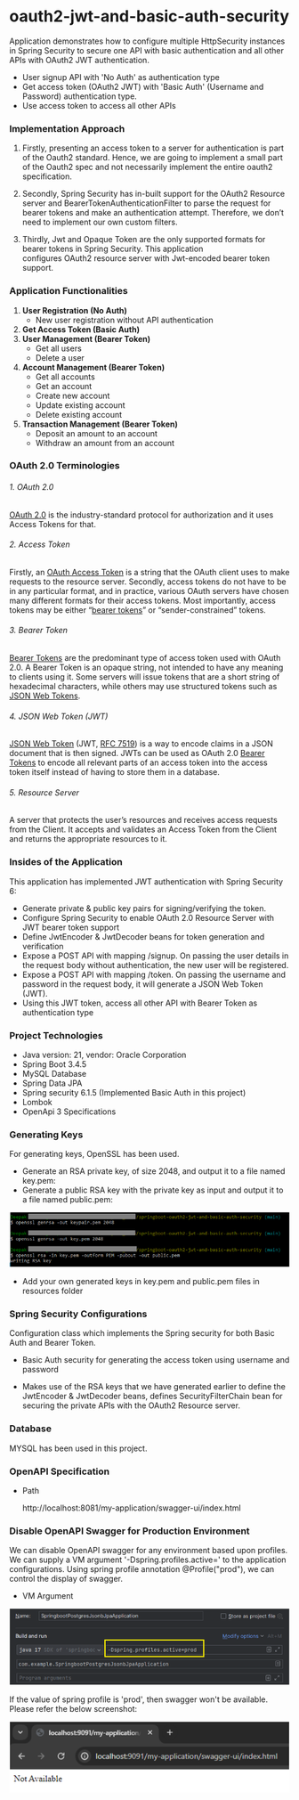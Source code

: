# oauth2-jwt-and-basic-auth-security
Application demonstrates how to configure multiple HttpSecurity instances in Spring Security to secure
one API with basic authentication and all other APIs with OAuth2 JWT authentication.

- User signup API with 'No Auth' as authentication type
- Get access token (OAuth2 JWT) with 'Basic Auth' (Username and Password) authentication type.
- Use access token to access all other APIs

### Implementation Approach

1. Firstly, presenting an access token to a server for authentication is part of the Oauth2 standard.  Hence, we are going 
to implement a small part of the Oauth2 spec and not necessarily implement the entire oauth2 specification.

2. Secondly, Spring Security has in-built support for the OAuth2 Resource server and BearerTokenAuthenticationFilter to 
parse the request for bearer tokens and make an authentication attempt. Therefore, we don’t need to implement our own 
custom filters.

3. Thirdly, Jwt and Opaque Token are the only supported formats for bearer tokens in Spring Security. This application  
configures OAuth2 resource server with Jwt-encoded bearer token support.

### Application Functionalities

1. <b>User Registration (No Auth)</b>
   - New user registration without API authentication
2. <b> Get Access Token (Basic Auth)</b>
3. <b>User Management (Bearer Token)</b>
   - Get all users
   - Delete a user
4. <b>Account Management (Bearer Token)</b>
    - Get all accounts
    - Get an account
    - Create new account
    - Update existing account
    - Delete existing account
5. <b>Transaction Management (Bearer Token)</b>
    - Deposit an amount to an account
    - Withdraw an amount from an account


### OAuth 2.0 Terminologies

###### 1. OAuth 2.0

[OAuth 2.0](https://oauth.net/2/) is the industry-standard protocol for authorization and it uses Access Tokens for that.

###### 2. Access Token

Firstly, an [OAuth Access Token](https://oauth.net/2/access-tokens/) is a string that the OAuth client uses to make requests 
to the resource server. Secondly, access tokens do not have to be in any particular format, and in practice, various OAuth 
servers have chosen many different formats for their access tokens. Most importantly, access tokens may be either 
“[bearer tokens](https://oauth.net/2/bearer-tokens/)” or “sender-constrained” tokens.

###### 3. Bearer Token

[Bearer Tokens](https://oauth.net/2/bearer-tokens/) are the predominant type of access token used with OAuth 2.0. A 
Bearer Token is an opaque string, not intended to have any meaning to clients using it. Some servers will issue tokens 
that are a short string of hexadecimal characters, while others may use structured tokens such as 
[JSON Web Tokens](https://oauth.net/2/jwt/).

###### 4. JSON Web Token (JWT)
[JSON Web Token](https://oauth.net/2/jwt/) (JWT, [RFC 7519](https://tools.ietf.org/html/rfc7519)) is a way to encode 
claims in a JSON document that is then signed. JWTs can be used as OAuth 2.0 [Bearer Tokens](https://oauth.net/2/bearer-tokens/) 
to encode all relevant parts of an access token into the access token itself instead of having to store them in a database.

###### 5. Resource Server
A server that protects the user’s resources and receives access requests from the Client. It accepts and validates an 
Access Token from the Client and returns the appropriate resources to it.

### Insides of the Application

This application has implemented JWT authentication with Spring Security 6:

* Generate private & public key pairs for signing/verifying the token.
* Configure Spring Security to enable OAuth 2.0 Resource Server with JWT bearer token support
* Define JwtEncoder & JwtDecoder beans for token generation and verification
* Expose a POST API with mapping /signup. On passing the user details in the request body without authentication, the new user will be registered.
* Expose a POST API with mapping /token. On passing the username and password in the request body, it will generate a JSON Web Token (JWT).
* Using this JWT token, access all other API with Bearer Token as authentication type

### Project Technologies

- Java version: 21, vendor: Oracle Corporation
- Spring Boot 3.4.5
- MySQL Database
- Spring Data JPA
- Spring security 6.1.5 (Implemented Basic Auth in this project)
- Lombok
- OpenApi 3 Specifications

### Generating Keys

For generating keys, OpenSSL has been used.

- Generate an RSA private key, of size 2048, and output it to a file named key.pem:
- Generate a public RSA key with the private key as input and output it to a file named public.pem:

![openssl_generate_private_public_pem-files.PNG](images%2Fopenssl_generate_private_public_pem-files.PNG)

- Add your own generated keys in key.pem and public.pem files in resources folder

### Spring Security Configurations

Configuration class which implements the Spring security for both Basic Auth and Bearer Token.

- Basic Auth security for generating the access token using username and password


- Makes use of the RSA keys that we have generated earlier to define the JwtEncoder & JwtDecoder 
beans, defines SecurityFilterChain bean for securing the private APIs with the OAuth2 Resource server.


### Database

MYSQL has been used in this project.

### OpenAPI Specification

- Path

   http://localhost:8081/my-application/swagger-ui/index.html


### Disable OpenAPI Swagger for Production Environment

We can disable OpenAPI swagger for any environment based upon profiles. We can supply a VM argument 
'-Dspring.profiles.active=<environment name>' to the application configurations.
Using spring profile annotation @Profile("prod"), we can control the display of swagger.

- VM Argument

![vm_argument_spring_active_profile.png](images%2Fvm_argument_spring_active_profile.png)

If the value of spring profile is 'prod', then swagger won't be available. Please refer the below screenshot:

![swagger_not_available.png](images%2Fswagger_not_available.png)

